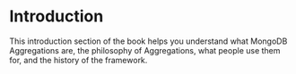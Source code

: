 # Introduction

This introduction section of the book helps you understand what MongoDB Aggregations are, the philosophy of Aggregations, what people use them for, and the history of the framework.


